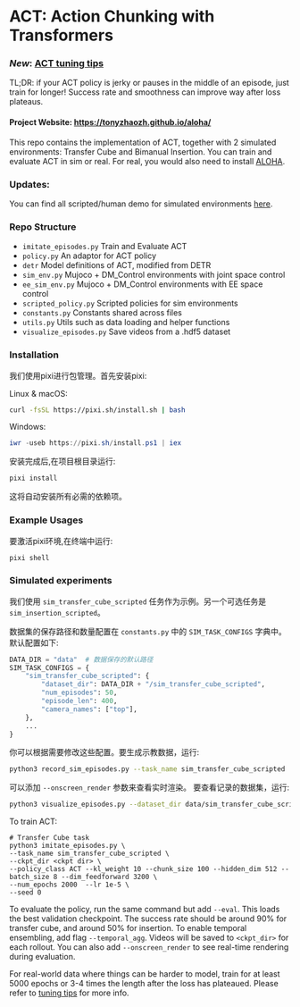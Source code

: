 # ACT: Action Chunking with Transformers

### *New*: [ACT tuning tips](https://docs.google.com/document/d/1FVIZfoALXg_ZkYKaYVh-qOlaXveq5CtvJHXkY25eYhs/edit?usp=sharing)
TL;DR: if your ACT policy is jerky or pauses in the middle of an episode, just train for longer! Success rate and smoothness can improve way after loss plateaus.

#### Project Website: https://tonyzhaozh.github.io/aloha/

This repo contains the implementation of ACT, together with 2 simulated environments:
Transfer Cube and Bimanual Insertion. You can train and evaluate ACT in sim or real.
For real, you would also need to install [ALOHA](https://github.com/tonyzhaozh/aloha).

### Updates:
You can find all scripted/human demo for simulated environments [here](https://drive.google.com/drive/folders/1gPR03v05S1xiInoVJn7G7VJ9pDCnxq9O?usp=share_link).


### Repo Structure
- ``imitate_episodes.py`` Train and Evaluate ACT
- ``policy.py`` An adaptor for ACT policy
- ``detr`` Model definitions of ACT, modified from DETR
- ``sim_env.py`` Mujoco + DM_Control environments with joint space control
- ``ee_sim_env.py`` Mujoco + DM_Control environments with EE space control
- ``scripted_policy.py`` Scripted policies for sim environments
- ``constants.py`` Constants shared across files
- ``utils.py`` Utils such as data loading and helper functions
- ``visualize_episodes.py`` Save videos from a .hdf5 dataset


### Installation

我们使用pixi进行包管理。首先安装pixi:

Linux & macOS:
```bash
curl -fsSL https://pixi.sh/install.sh | bash
```

Windows:
```powershell
iwr -useb https://pixi.sh/install.ps1 | iex
```

安装完成后,在项目根目录运行:
```bash
pixi install
```

这将自动安装所有必需的依赖项。

### Example Usages

要激活pixi环境,在终端中运行:
```bash
pixi shell
```

### Simulated experiments

我们使用 ``sim_transfer_cube_scripted`` 任务作为示例。另一个可选任务是 ``sim_insertion_scripted``。

数据集的保存路径和数量配置在 `constants.py` 中的 `SIM_TASK_CONFIGS` 字典中。默认配置如下:
```python
DATA_DIR = "data"  # 数据保存的默认路径
SIM_TASK_CONFIGS = {
    "sim_transfer_cube_scripted": {
        "dataset_dir": DATA_DIR + "/sim_transfer_cube_scripted",
        "num_episodes": 50,
        "episode_len": 400,
        "camera_names": ["top"],
    },
    ...
}
```

你可以根据需要修改这些配置。要生成示教数据，运行:

```bash
python3 record_sim_episodes.py --task_name sim_transfer_cube_scripted
```

可以添加 ``--onscreen_render`` 参数来查看实时渲染。
要查看记录的数据集，运行:

```bash
python3 visualize_episodes.py --dataset_dir data/sim_transfer_cube_scripted --episode_idx 0
```

To train ACT:
    
    # Transfer Cube task
    python3 imitate_episodes.py \
    --task_name sim_transfer_cube_scripted \
    --ckpt_dir <ckpt dir> \
    --policy_class ACT --kl_weight 10 --chunk_size 100 --hidden_dim 512 --batch_size 8 --dim_feedforward 3200 \
    --num_epochs 2000  --lr 1e-5 \
    --seed 0


To evaluate the policy, run the same command but add ``--eval``. This loads the best validation checkpoint.
The success rate should be around 90% for transfer cube, and around 50% for insertion.
To enable temporal ensembling, add flag ``--temporal_agg``.
Videos will be saved to ``<ckpt_dir>`` for each rollout.
You can also add ``--onscreen_render`` to see real-time rendering during evaluation.

For real-world data where things can be harder to model, train for at least 5000 epochs or 3-4 times the length after the loss has plateaued.
Please refer to [tuning tips](https://docs.google.com/document/d/1FVIZfoALXg_ZkYKaYVh-qOlaXveq5CtvJHXkY25eYhs/edit?usp=sharing) for more info.

